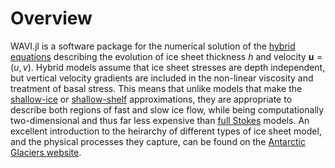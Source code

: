 # Overview
WAVI.jl is a software package for the numerical solution of the [hybrid equations](governing_equations.md) describing the evolution of ice sheet thickness $h$ and velocity $\mathbf{u} = (u,v)$. Hybrid models assume that ice sheet stresses are depth independent, but vertical velocity gradients are included in the non-linear viscosity and treatment of basal stress. This means that unlike models that make the [shallow-ice](#Shallow-Ice-Models) or [shallow-shelf](#Shallow-Shelf-Models) approximations, they are appropriate to describe both regions of fast and slow ice flow, while being computationally two-dimensional and thus far less expensive than [full Stokes](#Full-Stokes-Models) models. An excellent introduction to the heirarchy of different types of ice sheet model, and the physical processes they capture, can be found on the [Antarctic Glaciers website](http://www.antarcticglaciers.org/glaciers-and-climate/numerical-ice-sheet-models/hierarchy-ice-sheet-models-introduction/).
